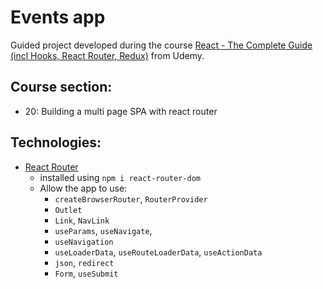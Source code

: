 # Events app

Guided project developed during the course [React - The Complete Guide (incl Hooks, React Router, Redux)](https://www.udemy.com/course/react-the-complete-guide-incl-redux/) from Udemy.

## Course section:

- 20: Building a multi page SPA with react router

## Technologies:

- [React Router](https://reactrouter.com/en/main)
  - installed using `npm i react-router-dom`
  - Allow the app to use:
    - `createBrowserRouter`, `RouterProvider`
    - `Outlet`
    - `Link`, `NavLink`
    - `useParams`, `useNavigate`,
    - `useNavigation`
    - `useLoaderData`, `useRouteLoaderData`, `useActionData`
    - `json`, `redirect`
    - `Form`, `useSubmit`
